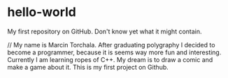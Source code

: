 # hello-world
My first repository on GitHub. Don't know yet what it might contain.

// My name is Marcin Torchala. After graduating polygraphy I decided to become a programmer, because it is seems way more fun and interesting. Currently I am learning ropes of C++. My dream is to draw a comic and make a game about it. This is my first project on Github.
